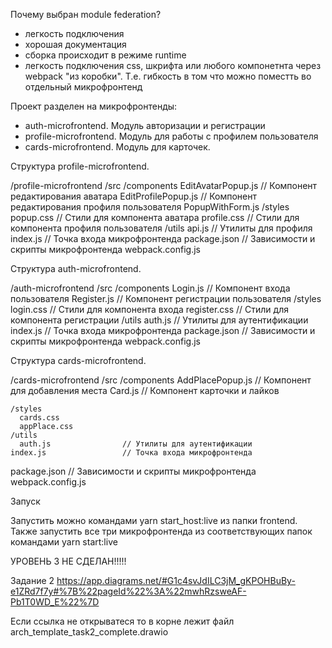 Почему выбран module federation?

- легкость подключения
- хорошая документация
- сборка происходит в режиме runtime
- легкость подключения  css, шкрифта или любого компонетнта через webpack "из коробки". Т.е. гибкость в том что можно поместть во отдельный микрофронтенд

Проект разделен на микрофронтенды:
- auth-microfrontend. Модуль авторизации и регистрации
- profile-microfrontend. Модуль для работы с профилем пользователя
- cards-microfrontend. Модуль для карточек.



Структура profile-microfrontend.

/profile-microfrontend
  /src
    /components
      EditAvatarPopup.js      // Компонент редактирования аватара
      EditProfilePopup.js     // Компонент редактирования профиля пользователя
      PopupWithForm.js
    /styles
      popup.css              // Стили для компонента аватара
      profile.css           // Стили для компонента профиля пользователя
    /utils
      api.js                // Утилиты для профиля
    index.js                // Точка входа микрофронтенда
  package.json          // Зависимости и скрипты микрофронтенда
  webpack.config.js

Структура auth-microfrontend.

/auth-microfrontend
  /src
    /components
      Login.js               // Компонент входа пользователя
      Register.js            // Компонент регистрации пользователя
    /styles
      login.css              // Стили для компонента входа
      register.css           // Стили для компонента регистрации
    /utils
      auth.js                // Утилиты для аутентификации
    index.js                 // Точка входа микрофронтенда
  package.json               // Зависимости и скрипты микрофронтенда
  webpack.config.js


Структура cards-microfrontend.

/cards-microfrontend
  /src
    /components
      AddPlacePopup.js         // Компонент для добавления места 
      Card.js                  // Компонент карточки и лайков 
     
    /styles
      cards.css              
      appPlace.css           
    /utils
      auth.js                // Утилиты для аутентификации
    index.js                 // Точка входа микрофронтенда
  package.json               // Зависимости и скрипты микрофронтенда
  webpack.config.js

  Запуск

  Запустить можно командами yarn start_host:live из папки frontend. Также запустить все три микрофронтенда из соответствующих папок командами  yarn start:live

  УРОВЕНЬ 3 НЕ СДЕЛАН!!!!!

Задание 2
https://app.diagrams.net/#G1c4svJdILC3jM_gKPOHBuBy-e1ZRd7f7y#%7B%22pageId%22%3A%22mwhRzsweAF-Pb1T0WD_E%22%7D

Если ссылка не открыватеся то в корне лежит файл arch_template_task2_complete.drawio